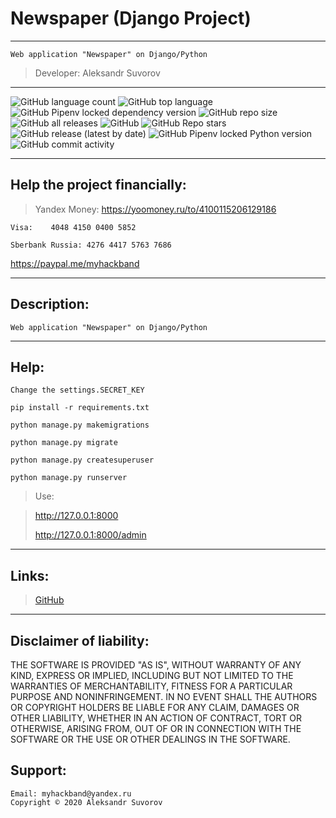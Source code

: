 Newspaper (Django Project)
================
---
    Web application "Newspaper" on Django/Python
>Developer: Aleksandr Suvorov

---

![GitHub language count](https://img.shields.io/github/languages/count/mysmarthub/newspaper)
![GitHub top language](https://img.shields.io/github/languages/top/mysmarthub/newspaper)
![GitHub Pipenv locked dependency version](https://img.shields.io/github/pipenv/locked/dependency-version/mysmarthub/newspaper/django)
![GitHub repo size](https://img.shields.io/github/repo-size/mysmarthub/newspaper)
![GitHub all releases](https://img.shields.io/github/downloads/mysmarthub/newspaper/total)
![GitHub](https://img.shields.io/github/license/mysmarthub/newspaper)
![GitHub Repo stars](https://img.shields.io/github/stars/mysmarthub/newspaper?style=social)
![GitHub release (latest by date)](https://img.shields.io/github/v/release/mysmarthub/newspaper)
![GitHub Pipenv locked Python version](https://img.shields.io/github/pipenv/locked/python-version/mysmarthub/newspaper)
![GitHub commit activity](https://img.shields.io/github/commit-activity/y/mysmarthub/newspaper)

---

Help the project financially:
---
>Yandex Money:
https://yoomoney.ru/to/4100115206129186

    Visa:    4048 4150 0400 5852

    Sberbank Russia: 4276 4417 5763 7686

https://paypal.me/myhackband

---

Description:
---
    Web application "Newspaper" on Django/Python

---
Help:
---
    Change the settings.SECRET_KEY

`pip install -r requirements.txt`

`python manage.py makemigrations`

`python manage.py migrate`

`python manage.py createsuperuser`

`python manage.py runserver`

>Use:

>http://127.0.0.1:8000
>
>http://127.0.0.1:8000/admin

---
Links:
---
>[GitHub](https://github.com/mysmarthub/newspaper)

---

Disclaimer of liability:
------------------------
THE SOFTWARE IS PROVIDED "AS IS", WITHOUT WARRANTY OF ANY KIND, EXPRESS OR
IMPLIED, INCLUDING BUT NOT LIMITED TO THE WARRANTIES OF MERCHANTABILITY,
FITNESS FOR A PARTICULAR PURPOSE AND NONINFRINGEMENT. IN NO EVENT SHALL THE
AUTHORS OR COPYRIGHT HOLDERS BE LIABLE FOR ANY CLAIM, DAMAGES OR OTHER
LIABILITY, WHETHER IN AN ACTION OF CONTRACT, TORT OR OTHERWISE, ARISING FROM,
OUT OF OR IN CONNECTION WITH THE SOFTWARE OR THE USE OR OTHER DEALINGS IN THE
SOFTWARE.

Support:
---
    Email: myhackband@yandex.ru
    Copyright © 2020 Aleksandr Suvorov
